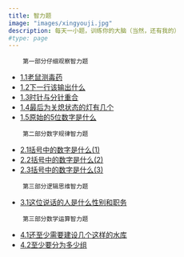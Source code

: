 ```yaml
---
title: 智力题
image: "images/xingyouji.jpg"
description: 每天一小题，训练你的大脑（当然，还有我的）
#type: page
---
```

```
	第一部分仔细观察智力题 
```
 * [1.1老鼠测毒药](niuke_part1/老鼠测毒药)
 * [1.2下一行该输出什么](niuke_part1/下一行该输出什么)
 * [1.3时针与分针重合](niuke_part1/时针与分针重合)
 * [1.4最后为关熄状态的灯有几个](niuke_part1/最后为关熄状态的灯有几个)
 * [1.5原始的5位数字是什么](niuke_part1/原始的5位数字是什么)

```
	第二部分数字规律智力题 
```
* [2.1括号中的数字是什么(1)](niuke_part2/括号中的数字是什么_1)
* [2.2括号中的数字是什么(2)](niuke_part2/括号中的数字是什么_2)
* [2.3括号中的数字是什么(3)](niuke_part2/括号中的数字是什么_3)

```
	第三部分逻辑思维智力题 
```
 * [3.1这位说话的人是什么性别和职务](niuke_part3/这位说话的人是什么性别和职务)  
```
	第三部分数学运算智力题 
```
 * [4.1还至少需要建设几个这样的水库](niuke_part4/还至少需要建设几个这样的水库)
 * [4.2至少要分为多少组](niuke_part4/至少要分为多少组)